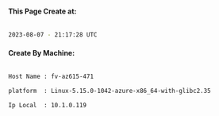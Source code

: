 
   
#### This Page Create at:

```bash

2023-08-07 - 21:17:28 UTC

```

#### Create By Machine:

```bash

Host Name : fv-az615-471

platform  : Linux-5.15.0-1042-azure-x86_64-with-glibc2.35

Ip Local  : 10.1.0.119

```

